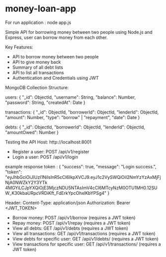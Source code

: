 # money-loan-app

For run application : node app.js 

Simple API for borrowing money between two people using Node.js and Express, user can borrow money from each other.

Key Features:
- API to borrow money between two people
- API to give money back
- Summary of all debt lists
- API to list all transactions
- Authentication and Credentials using JWT

MongoDB Collection Structure:

users:
    {
        "_id": ObjectId,
        "username": String,
        "balance": Number,
        "password": String,
        "createdAt": Date
    }

transactions: 
    {
        "_id": ObjectId,
        "borrowerId": ObjectId,
        "lenderId": ObjectId,
        "amount": Number,
        "type": "borrow" | "repayment",
        "date": Date
    }

debts:
    {
        "_id": ObjectId,
        "borrowerId": ObjectId,
        "lenderId": ObjectId,
        "amountOwed": Number
    }

Testing the API
Host: http://localhost:8001
- Register a user: POST /api/v1/register
- Login a user: POST /api/v1/login

example response token :
    {
    "success": true,
    "message": "Login success.",
    "token": "eyJhbGciOiJIUzI1NiIsInR5cCI6IkpXVCJ9.eyJ1c2VySWQiOiI2NmYzYzAxMjFjNjA0NWZkY2Y3YTk
    4MGYiLCJpYXQiOjE3MjczNDU5NTAsImV4cCI6MTcyNzM0OTU1MH0.12SUW_K30kbaURpcVRDiKft_FdErkYpcOhxlKbYPSg4"
    }
    
Header:
Content-Type: application/json
Authorization: Bearer <JWT_TOKEN>

- Borrow money: POST /api/v1/borrow (requires a JWT token)
- Repay money: POST /api/v1/repay (requires a JWT token)
- View all debts: GET /api/v1/debts (requires a JWT token)
- View all transactions: GET /api/v1/transactions (requires a JWT token)
- View debts for specific user: GET /api/v1/debts/<userId> (requires a JWT token)
- View transactions for specific user: GET /api/v1/transactions/<userId> (requires a JWT token)